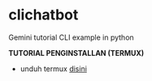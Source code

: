 # clichatbot
Gemini tutorial CLI example in python

**TUTORIAL PENGINSTALLAN (TERMUX)**
- unduh termux [disini](https://github.com/termux/termux-app)
